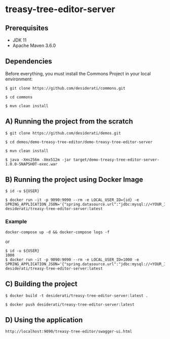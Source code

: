 # treasy-tree-editor-server

## Prerequisites

* JDK 11
* Apache Maven 3.6.0

## Dependencies 

Before everything, you must install the Commons Project in your local environment:
```
$ git clone https://github.com/desiderati/commons.git

$ cd commons

$ mvn clean install
```

## A) Running the project from the scratch
```
$ git clone https://github.com/desiderati/demos.git

$ cd demos/demo-treasy-tree-editor/demo-treasy-tree-editor-server

$ mvn clean install

$ java -Xms256m -Xmx512m -jar target/demo-treasy-tree-editor-server-1.0.0-SNAPSHOT-exec.war
```

## B) Running the project using Docker Image
```
$ id -u ${USER}

$ docker run -it -p 9090:9090 --rm -e LOCAL_USER_ID={id} -e SPRING_APPLICATION_JSON='{"spring.datasource.url":"jdbc:mysql://<YOUR_IP_ADDRESS>:3306/treasy"}' desiderati/treasy-tree-editor-server:latest 
```

### Example
```
docker-compose up -d && docker-compose logs -f
```
or
```
$ id -u ${USER}
1000
$ docker run -it -p 9090:9090 --rm -e LOCAL_USER_ID=1000 -e SPRING_APPLICATION_JSON='{"spring.datasource.url":"jdbc:mysql://<YOUR_IP_ADDRESS>:3306/treasy"}' desiderati/treasy-tree-editor-server:latest 
```

## C) Building the project 
```
$ docker build -t desiderati/treasy-tree-editor-server:latest .

$ docker push desiderati/treasy-tree-editor-server:latest
```

## D) Using the application
```
http://localhost:9090/treasy-tree-editor/swagger-ui.html
```
